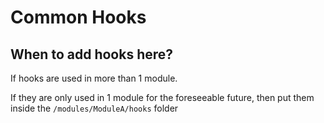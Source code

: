 # Common Hooks

## When to add hooks here?

If hooks are used in more than 1 module.

If they are only used in 1 module for the foreseeable future, then put them
inside the `/modules/ModuleA/hooks` folder
